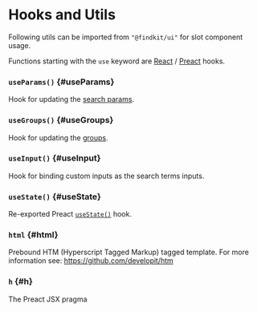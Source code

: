 # Hooks and Utils

Following utils can be imported from `"@findkit/ui"` for slot component usage.

Functions starting with the `use` keyword are [React](https://reactjs.org/docs/hooks-intro.html) / [Preact](https://preactjs.com/guide/v10/hooks/) hooks.

### `useParams()` {#useParams}

Hook for updating the [search params](/ui/api/params).

### `useGroups()` {#useGroups}

Hook for updating the [groups](/ui/groups).

### `useInput()` {#useInput}

Hook for binding custom inputs as the search terms inputs.

### `useState()` {#useState}

Re-exported Preact [`useState()`](https://preactjs.com/guide/v10/hooks/#usestate) hook.

### `html` {#html}

Prebound HTM (Hyperscript Tagged Markup) tagged template. For more information see: <https://github.com/developit/htm>

### `h` {#h}

The Preact JSX pragma
